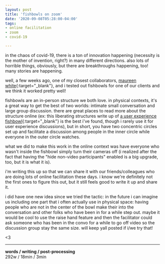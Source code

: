 ```yaml
---
layout: post
title: 'fishbowls on zoom'
date: '2020-09-08T05:28:00-04:00'
tags:
- online facilitation
- zoom
- covid-19

--- 
```


in the chaos of covid-19, there is a ton of innovation happening (necessity is the mother of invention, right?) in many different directions. also lots of horrible things, obviously, but there are breakthroughs happening, too! many stories are happening.

well, a few weeks ago, one of my closest collaborators, [maureen white](https://www.maureenwhiteconsulting.com/){:target="_blank"}, and i tested out fishbowls for one of our clients and we think it worked pretty well! 

fishbowls are an in-person structure we both love. in physical contexts, it's a great way to get the best of two worlds: intimate small conversation and large group discussion. there are great places to read more about the structure online (ex: this liberating structures write up of [a user experience fishbowl](http://www.liberatingstructures.com/18-users-experience-fishbowl/){:target="_blank"} is the best i've found, though i rarely use it for user experience discussions), but in short, you have two concentric circles set up and facilitate a discussion among people in the inner circle while everyone in the outer circle watches. 

what we did to make this work in the online context was have everyone who wasn't inside the fishbowl simply turn their cameras off (i realized after the fact that having the "hide non-video participants" enabled is a big upgrade, too, but it is what it is). 

i'm writing this up so that we can share it with our friends/colleagues who are doing lots of online facilitation these days. i know we're definitely not the first ones to figure this out, but it still feels good to write it up and share it. 

i did have one new idea since we tried the tactic: in the future i can imagine us including one part that i often actually use in physical space: having people who are not in the center of the bowl make their into the conversation and other folks who have been in for a while step out. maybe it would be cool to use the raise hand feature and then the facilitator could ask someone who has been in the convo for a while to go off video so the discussion group stay the same size. will keep yall posted if i/we try that!

<3

---



<!-- {:target="_blank"} -->

<!-- hyperlink bank -->


<!-- &#042; = asterisk -->
<!-- &#039; = single quote '-->

**words / writing / post-processing**  
292w / 18min / 3min